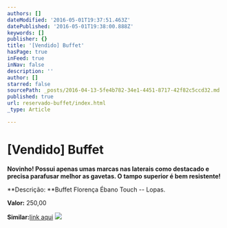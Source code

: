 ```yaml
---
authors: []
dateModified: '2016-05-01T19:37:51.463Z'
datePublished: '2016-05-01T19:38:00.888Z'
keywords: []
publisher: {}
title: '[Vendido] Buffet'
hasPage: true
inFeed: true
inNav: false
description: ''
author: []
starred: false
sourcePath: _posts/2016-04-13-5fe4b782-34e1-4451-8717-42f82c5ccd32.md
published: true
url: reservado-buffet/index.html
_type: Article

---
```

# \[Vendido\] Buffet

**Novinho! Possui apenas umas marcas nas laterais como destacado e precisa parafusar melhor as gavetas. O tampo superior é bem resistente!**

**Descrição: **Buffet Florença Ébano Touch -- Lopas.

**Valor:** 250,00

**Similar:**[link aqui][0]
![](https://s3-us-west-2.amazonaws.com/the-grid-img/p/12495428461eba83104a7d6eb2522ba7e56397c2.jpg)

[0]: http://www.lojaskd.com.br/balco-florena-bano-touch-lopas-80105.html